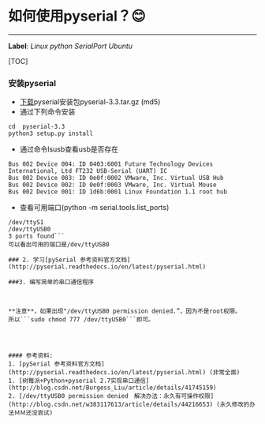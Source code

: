 # 如何使用pyserial？:blush:
-----------------------
**Label**:  *Linux*   *python*    *SerialPort*   *Ubuntu*

[TOC]

### 安装pyserial
- [下载](https://pypi.python.org/pypi/pyserial)pyserial安装包pyserial-3.3.tar.gz (md5)
- 通过下列命令安装
 ```tar zxvf pyserial-3.3.tar.gz
cd  pyserial-3.3
python3 setup.py install
 ```
- 通过命令lsusb查看usb是否存在
```Bus 001 Device 001: ID 1d6b:0002 Linux Foundation 2.0 root hub
Bus 002 Device 004: ID 0403:6001 Future Technology Devices International, Ltd FT232 USB-Serial (UART) IC
Bus 002 Device 003: ID 0e0f:0002 VMware, Inc. Virtual USB Hub
Bus 002 Device 002: ID 0e0f:0003 VMware, Inc. Virtual Mouse
Bus 002 Device 001: ID 1d6b:0001 Linux Foundation 1.1 root hub
 ``` 
 - 查看可用端口(python -m serial.tools.list_ports)
 ```/dev/ttyS0          
/dev/ttyS1          
/dev/ttyUSB0        
3 ports found```
可以看出可用的端口是/dev/ttyUSB0

### 2. 学习[pySerial 参考资料官方文档](http://pyserial.readthedocs.io/en/latest/pyserial.html)

###3. 编写简单的串口通信程序



**注意**，如果出现"/dev/ttyUSB0 permission denied.”，因为不是root权限。
所以```sudo chmod 777 /dev/ttyUSB0```即可。




#### 参考资料:
1. [pySerial 参考资料官方文档](http://pyserial.readthedocs.io/en/latest/pyserial.html) (非常全面)
1. [树莓派+Python+pyserial 2.7实现串口通信](http://blog.csdn.net/Burgess_Liu/article/details/41745159)
2. [/dev/ttyUSB0 permission denied　解决办法：永久有可操作权限](http://blog.csdn.net/w383117613/article/details/44216653) (永久修改的办法ＭＭ还没尝试)


